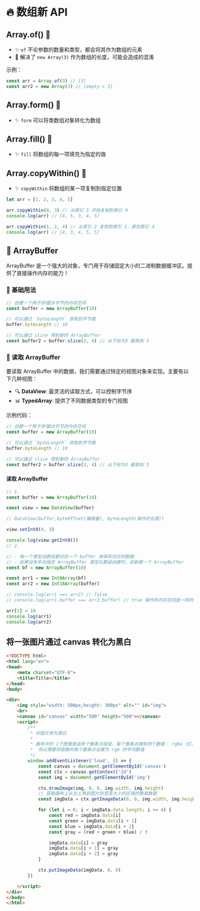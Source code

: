 # 🔥 数组新 API

## Array.of() 🌟

- ✨ `of` 不论参数的数量和类型，都会将其作为数组的元素
- 🎯 解决了 `new Array(3)` 作为数组的长度，可能会造成的混淆

示例：

```js
const arr = Array.of(3) // [3]
const arr2 = new Array(3) // [empty × 3]
```

## Array.form() 🌟

- ✨ `form` 可以将类数组对象转化为数组

## Array.fill() 🌟

- ✨ `fill` 将数组的每一项填充为指定的值

## Array.copyWithin() 🌟

- ✨ `copyWithin` 将数组的某一项复制到指定位置

```js
let arr = [1, 2, 3, 4, 5]

arr.copyWithin(0, 3) // 从索引 3 开始复制到索引 0
console.log(arr) // [4, 5, 3, 4, 5]

arr.copyWithin(1, 2, 4) // 从索引 2 复制到索引 1，直到索引 4
console.log(arr) // [4, 3, 4, 5, 5]
```

## 🔧 ArrayBuffer

ArrayBuffer 是一个强大的对象，专门用于存储固定大小的二进制数据缓冲区。提供了直接操作内存的能力！

### 📝 基础用法

```js
// 创建一个用于存储10字节的内存空间
const buffer = new ArrayBuffer(10)

// 可以通过 `byteLength` 获取到字节数
buffer.byteLength // 10

// 可以通过 slice 得到新的 ArrayBuffer
const buffer2 = buffer.slice(2, 4) // 从下标为3 截取到 5
```

### 📖 读取 ArrayBuffer

要读取 ArrayBuffer 中的数据，我们需要通过特定的视图对象来实现。主要有以下几种视图：

- 🔍 **DataView**: 最灵活的读取方式，可以控制字节序
- 📊 **TypedArray**: 提供了不同数据类型的专门视图

示例代码：

```js
// 创建一个用于存储10字节的内存空间
const buffer = new ArrayBuffer(10)

// 可以通过 `byteLength` 获取到字节数
buffer.byteLength // 10

// 可以通过 slice 得到新的 ArrayBuffer
const buffer2 = buffer.slice(2, 4) // 从下标为3 截取到 5
```

#### 读取 ArrayBuffer

```js
// 1.
const buffer = new ArrayBuffer(10)

const view = new DataView(buffer)

// DataView(buffer,byteOffset(偏移量), byteLength(操作的长度))

view.setInt8(4, 3)

console.log(view.getInt8())
// 2.

// - 每一个类型话数组都对应一个 buffer 来保存对应的数据
// - 如果没有手动指定 ArrayBuffer 类型化数组创建时，会新建一个 ArrayBuffer
const bf = new ArrayBuffer(10)

const arr1 = new Int8Array(bf)
const arr2 = new Int16Array(buffer)

// console.log(arr1 === arr2) // false
// console.log(arr1.buffer === arr2.buffer) // true 操作的内存空间是一样的

arr[1] = 10
console.log(arr1)
console.log(arr2)
```

## 将一张图片通过 canvas 转化为黑白

```html
<!DOCTYPE html>
<html lang="en">
<head>
    <meta charset="UTF-8">
    <title>Title</title>
</head>
<body>

<div>
    <img style="width: 500px;height: 300px" alt="" id="img">
    <br>
    <canvas id="canvas" width="500" height="500"></canvas>
    <script>
        /**
         * 将图片转为黑白
         *
         * 画布中的 1个图像是由多个像素点组成，每个像素点拥有四个数据： rgba（红、绿、蓝、透明度）
         *  所以需要将图像的每个像素点设置为 rgb 的平均数值
         */
        window.addEventListener('load', () => {
            const canvas = document.getElementById('canvas')
            const ctx = canvas.getContext('2d')
            const img = document.getElementById('img')

            ctx.drawImage(img, 0, 0, img.width, img.height)
            // 获取画布上从左上角到图片的宽高大小的区域的像素数据
            const imgData = ctx.getImageData(0, 0, img.width, img.height)

            for (let i = 0; i < imgData.data.length; i += 4) {
                const red = imgData.data[i]
                const green = imgData.data[i + 1]
                const blue = imgData.data[i + 2]
                const gray = (red + green + blue) / 3

                imgData.data[i] = gray
                imgData.data[i + 1] = gray
                imgData.data[i + 2] = gray
            }

            ctx.putImageData(imgData, 0, 0)
        })

    </script>
</div>
</body>
</html>
```
